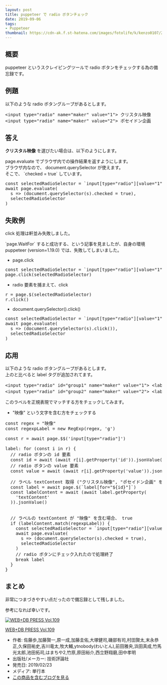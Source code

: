 ```yaml
---
layout: post
title: puppeteer で radio ボタンチェック
date: 2019-09-06
tags:
- Puppeteer
thumbnail: https://cdn-ak.f.st-hatena.com/images/fotolife/k/kenzo0107/20190906/20190906230848.png
---
```


## 概要

puppeteer というスクレイピングツールで radio ボタンをチェックする為の備忘録です。

<!-- more -->

## 例題

以下のような radio ボタングループがあるとします。

<pre class="code lang-html" data-lang="html" data-unlink><span class="synIdentifier">&lt;</span><span class="synStatement">input</span><span class="synIdentifier"> </span><span class="synType">type</span><span class="synIdentifier">=</span><span class="synConstant">&quot;radio&quot;</span><span class="synIdentifier"> </span><span class="synType">name</span><span class="synIdentifier">=</span><span class="synConstant">&quot;maker&quot;</span><span class="synIdentifier"> </span><span class="synType">value</span><span class="synIdentifier">=</span><span class="synConstant">&quot;1&quot;</span><span class="synIdentifier">&gt;</span> クリスタル映像
<span class="synIdentifier">&lt;</span><span class="synStatement">input</span><span class="synIdentifier"> </span><span class="synType">type</span><span class="synIdentifier">=</span><span class="synConstant">&quot;radio&quot;</span><span class="synIdentifier"> </span><span class="synType">name</span><span class="synIdentifier">=</span><span class="synConstant">&quot;maker&quot;</span><span class="synIdentifier"> </span><span class="synType">value</span><span class="synIdentifier">=</span><span class="synConstant">&quot;2&quot;</span><span class="synIdentifier">&gt;</span> ポセイドン企画
</pre>


## 答え

<p><b>クリスタル映像</b> を選びたい場合は、以下のようにします。</p>

<p>page.evaluate でブラウザ内での操作結果を返すようにします。<br/>
ブラウザ内なので、 document.querySelector が使えます。<br/>
そこで、 `checked = true` しています。</p>

<pre class="code lang-javascript" data-lang="javascript" data-unlink><span class="synStatement">const</span> selectedRadioSelector = `input<span class="synIdentifier">[</span>type=<span class="synConstant">&quot;radio&quot;</span><span class="synIdentifier">][</span>value=<span class="synConstant">&quot;1&quot;</span><span class="synIdentifier">]</span>`
await page.evaluate(
  s =&gt; (<span class="synStatement">document</span>.querySelector(s).checked = <span class="synConstant">true</span>),
  selectedRadioSelector
)
</pre>


## 失敗例

<p>click 処理は軒並み失敗しました。</p>

<p>`page.WaitFor` すると成功する、という記事を見ましたが、自身の環境 puppeteer (version=1.19.0) では、失敗してしまいました。</p>

<ul>
<li>page.click</li>
</ul>


<pre class="code lang-javascript" data-lang="javascript" data-unlink><span class="synStatement">const</span> selectedRadioSelector = `input<span class="synIdentifier">[</span>type=<span class="synConstant">&quot;radio&quot;</span><span class="synIdentifier">][</span>value=<span class="synConstant">&quot;1&quot;</span><span class="synIdentifier">]</span>`
page.click(selectedRadioSelector)
</pre>


<ul>
<li>radio 要素を捕まえて、click</li>
</ul>


<pre class="code lang-javascript" data-lang="javascript" data-unlink>r = page.$(selectedRadioSelector)
r.click()
</pre>


<ul>
<li>document.querySelector().click()</li>
</ul>


<pre class="code lang-javascript" data-lang="javascript" data-unlink><span class="synStatement">const</span> selectedRadioSelector = `input<span class="synIdentifier">[</span>type=<span class="synConstant">&quot;radio&quot;</span><span class="synIdentifier">][</span>value=<span class="synConstant">&quot;1&quot;</span><span class="synIdentifier">]</span>`
await page.evaluate(
  s =&gt; (<span class="synStatement">document</span>.querySelector(s).click()),
  selectedRadioSelector
)
</pre>


## 応用

<p>以下のような radio ボタングループがあるとします。<br/>
上のと比べると label タグが追加されてます。</p>

<pre class="code lang-html" data-lang="html" data-unlink><span class="synIdentifier">&lt;</span><span class="synStatement">input</span><span class="synIdentifier"> </span><span class="synType">type</span><span class="synIdentifier">=</span><span class="synConstant">&quot;radio&quot;</span><span class="synIdentifier"> </span><span class="synType">id</span><span class="synIdentifier">=</span><span class="synConstant">&quot;group1&quot;</span><span class="synIdentifier"> </span><span class="synType">name</span><span class="synIdentifier">=</span><span class="synConstant">&quot;maker&quot;</span><span class="synIdentifier"> </span><span class="synType">value</span><span class="synIdentifier">=</span><span class="synConstant">&quot;1&quot;</span><span class="synIdentifier">&gt;</span> <span class="synIdentifier">&lt;</span><span class="synStatement">label</span><span class="synIdentifier"> </span><span class="synType">for</span><span class="synIdentifier">=</span><span class="synConstant">&quot;group1&quot;</span><span class="synIdentifier">&gt;</span>クリスタル映像<span class="synIdentifier">&lt;/</span><span class="synStatement">label</span><span class="synIdentifier">&gt;</span>
<span class="synIdentifier">&lt;</span><span class="synStatement">input</span><span class="synIdentifier"> </span><span class="synType">type</span><span class="synIdentifier">=</span><span class="synConstant">&quot;radio&quot;</span><span class="synIdentifier"> </span><span class="synType">id</span><span class="synIdentifier">=</span><span class="synConstant">&quot;group2&quot;</span><span class="synIdentifier"> </span><span class="synType">name</span><span class="synIdentifier">=</span><span class="synConstant">&quot;maker&quot;</span><span class="synIdentifier"> </span><span class="synType">value</span><span class="synIdentifier">=</span><span class="synConstant">&quot;2&quot;</span><span class="synIdentifier">&gt;</span> <span class="synIdentifier">&lt;</span><span class="synStatement">label</span><span class="synIdentifier"> </span><span class="synType">for</span><span class="synIdentifier">=</span><span class="synConstant">&quot;group1&quot;</span><span class="synIdentifier">&gt;</span>ポセイドン企画<span class="synIdentifier">&lt;/</span><span class="synStatement">label</span><span class="synIdentifier">&gt;</span>
</pre>


<p>このラベルを正規表現でマッチする方をチェックしてみます。</p>

<ul>
<li>"映像" という文字を含む方をチェックする</li>
</ul>


<pre class="code lang-javascript" data-lang="javascript" data-unlink><span class="synStatement">const</span> regex = <span class="synConstant">&quot;映像&quot;</span>
<span class="synStatement">const</span> regexpLabel = <span class="synStatement">new</span> <span class="synType">RegExp</span>(regex, <span class="synConstant">'g'</span>)

<span class="synStatement">const</span> r = await page.$$(<span class="synConstant">'input[type=&quot;radio&quot;]'</span>)

label: <span class="synStatement">for</span> (<span class="synStatement">const</span> i <span class="synStatement">in</span> r) <span class="synIdentifier">{</span>
  <span class="synComment">// radio ボタンの id 要素</span>
  <span class="synStatement">const</span> id = await (await r<span class="synIdentifier">[</span>i<span class="synIdentifier">]</span>.getProperty(<span class="synConstant">'id'</span>)).jsonValue()
  <span class="synComment">// radio ボタンの value 要素</span>
  <span class="synStatement">const</span> value = await (await r<span class="synIdentifier">[</span>i<span class="synIdentifier">]</span>.getProperty(<span class="synConstant">'value'</span>)).jsonValue()

  <span class="synComment">// ラベル textContent 取得 (&quot;クリスタル映像&quot;, &quot;ポセイドン企画&quot; を取得)</span>
  <span class="synStatement">const</span> label = await page.$(`label<span class="synIdentifier">[</span><span class="synStatement">for</span>=<span class="synConstant">&quot;${id}&quot;</span><span class="synIdentifier">]</span>`)
  <span class="synStatement">const</span> labelContent = await (await label.getProperty(
    <span class="synConstant">'textContent'</span>
  )).jsonValue()


  <span class="synComment">// ラベルの textContent が &quot;映像&quot; を含む場合、 true</span>
  <span class="synStatement">if</span> (labelContent.match(regexpLabel)) <span class="synIdentifier">{</span>
    <span class="synStatement">const</span> selectedRadioSelector = `input<span class="synIdentifier">[</span>type=<span class="synConstant">&quot;radio&quot;</span><span class="synIdentifier">][</span>value=<span class="synConstant">&quot;${value}&quot;</span><span class="synIdentifier">]</span>`
    await page.evaluate(
      s =&gt; (<span class="synStatement">document</span>.querySelector(s).checked = <span class="synConstant">true</span>),
      selectedRadioSelector
    )
    <span class="synComment">// radio ボタンにチェック入れたので処理終了</span>
    <span class="synStatement">break</span> label
  <span class="synIdentifier">}</span>
<span class="synIdentifier">}</span>
</pre>


## まとめ

<p>非常につまづきやすい点だったので備忘録として残しました。</p>

<p>参考になれば幸いです。</p>

<p><div class="hatena-asin-detail"><a href="https://www.amazon.co.jp/exec/obidos/ASIN/4297104407/kenzo0107-22/"><img src="https://images-fe.ssl-images-amazon.com/images/I/519V%2BijeWmL._SL160_.jpg" class="hatena-asin-detail-image" alt="WEB+DB PRESS Vol.109" title="WEB+DB PRESS Vol.109"></a><div class="hatena-asin-detail-info"><p class="hatena-asin-detail-title"><a href="https://www.amazon.co.jp/exec/obidos/ASIN/4297104407/kenzo0107-22/">WEB+DB PRESS Vol.109</a></p><ul><li><span class="hatena-asin-detail-label">作者:</span> 佐藤歩,加藤賢一,原一成,加藤圭佑,大塚健司,磯部有司,村田賢太,末永恭正,久保田祐史,吉川竜太,牧大輔,ytnobody(わいとん),前田雅央,浜田真成,竹馬光太郎,池田拓司,はまちや2,竹原,原田裕介,西立野翔磨,田中孝明</li><li><span class="hatena-asin-detail-label">出版社/メーカー:</span> 技術評論社</li><li><span class="hatena-asin-detail-label">発売日:</span> 2019/02/23</li><li><span class="hatena-asin-detail-label">メディア:</span> 単行本</li><li><a href="https://d.hatena.ne.jp/asin/4297104407/kenzo0107-22" target="_blank">この商品を含むブログを見る</a></li></ul></div><div class="hatena-asin-detail-foot"></div></div></p>
